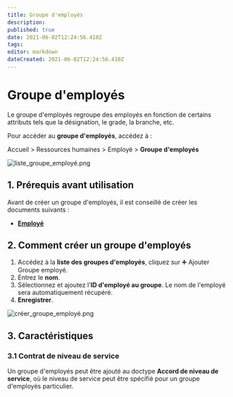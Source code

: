 ```yaml
---
title: Groupe d'employés
description: 
published: true
date: 2021-06-02T12:24:56.410Z
tags: 
editor: markdown
dateCreated: 2021-06-02T12:24:56.410Z
---
```


# Groupe d'employés

Le groupe d'employés regroupe des employés en fonction de certains attributs tels que la désignation, le grade, la branche, etc.

Pour accéder au **groupe d'employés**, accédez à :

Accueil > Ressources humaines > Employé > **Groupe d'employés**

![liste_groupe_employé.png](/content/rh/employee-group/liste_groupe_employé.png)

## 1. Prérequis avant utilisation

Avant de créer un groupe d'employés, il est conseillé de créer les documents suivants :

- **[Employé](/hrms/cycle-de-vie/employee)**

## 2. Comment créer un groupe d'employés

1. Accédez à la **liste des groupes d'employés**, cliquez sur :heavy_plus_sign: Ajouter Groupe employé.
2. Entrez le **nom**.
3. Sélectionnez et ajoutez l'**ID d'employé au groupe**. Le nom de l'employé sera automatiquement récupéré.
4. **Enregistrer**.

![créer_groupe_employé.png](/content/rh/employee-group/créer_groupe_employé.png)

## 3. Caractéristiques

### 3.1 Contrat de niveau de service

Un groupe d'employés peut être ajouté au doctype **Accord de niveau de service**, où le niveau de service peut être spécifié pour un groupe d'employés particulier.


